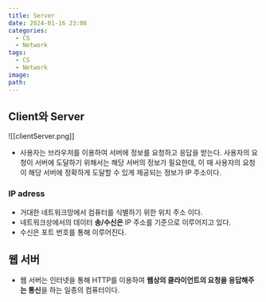 ```yaml
---
title: Server
date: 2024-01-16 23:08
categories:
  - CS
  - Network
tags:
  - CS
  - Network
image: 
path:
---
```


## Client와 Server
![[clientServer.png]]

- 사용자는 브라우저를 이용하여 서버에 정보를 요청하고 응답을 받는다. 사용자의 요청이 서버에 도달하기 위해서는 해당 서버의 정보가 필요한데, 이 때 사용자의 요청이 해당 서버에 정확하게 도달할 수 있게 제공되는 정보가 IP 주소이다.

### IP adress
- 거대한 네트워크망에서 컴퓨터를 식별하기 위한 위치 주소 이다.
- 네트워크상에서의 데이터 **송/수신은** IP 주소를 기준으로 이루어지고 있다.
- 수신은 포트 번호를 통해 이루어진다.

## 웹 서버
+ 웹 서버는 인터넷을 통해 HTTP를 이용하여 **웹상의 클라이언트의 요청을 응답해주는 통신**을 하는 일종의 컴퓨터이다.